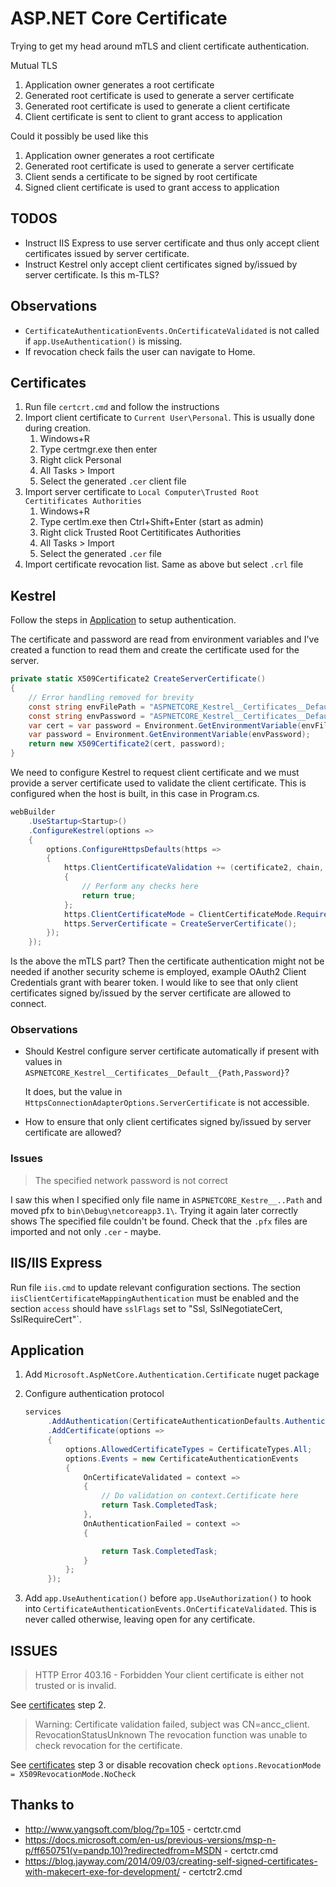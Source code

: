 # ASP.NET Core Certificate

Trying to get my head around mTLS and client certificate authentication.

Mutual TLS

1. Application owner generates a root certificate
1. Generated root certificate is used to generate a server certificate
1. Generated root certificate is used to generate a client certificate
1. Client certificate is sent to client to grant access to application

Could it possibly be used like this
1. Application owner generates a root certificate
1. Generated root certificate is used to generate a server certificate
1. Client sends a certificate to be signed by root certificate
1. Signed client certificate is used to grant access to application

## TODOS

* Instruct IIS Express to use server certificate and thus only accept client certificates issued by server certificate.
* Instruct Kestrel only accept client certificates signed by/issued by server certificate. Is this m-TLS?

## Observations

* `CertificateAuthenticationEvents.OnCertificateValidated` is not called if `app.UseAuthentication()` is missing.
* If revocation check fails the user can navigate to Home.

## Certificates

1. Run file `certcrt.cmd` and follow the instructions
1. Import client certificate to `Current User\Personal`. This is usually done during creation.
   1. Windows+R
   1. Type certmgr.exe then enter
   1. Right click Personal
   1. All Tasks > Import
   1. Select the generated `.cer` client file
1. Import server certificate to `Local Computer\Trusted Root Certitificates Authorities`
   1. Windows+R
   1. Type certlm.exe then Ctrl+Shift+Enter (start as admin)
   1. Right click Trusted Root Certitificates Authorities
   1. All Tasks > Import
   1. Select the generated `.cer` file
1. Import certificate revocation list. Same as above but select `.crl` file

## Kestrel

Follow the steps in [Application](#Application) to setup authentication.

The certificate and password are read from environment variables and I've created a function to read them and create the certificate used for the server.

```c#
private static X509Certificate2 CreateServerCertificate()
{
    // Error handling removed for brevity
    const string envFilePath = "ASPNETCORE_Kestrel__Certificates__Default__Path";
    const string envPassword = "ASPNETCORE_Kestrel__Certificates__Default__Password";
    var cert = var password = Environment.GetEnvironmentVariable(envFilePath);
    var password = Environment.GetEnvironmentVariable(envPassword);
    return new X509Certificate2(cert, password);
}
```

We need to configure Kestrel to request client certificate and we must provide a server certificate used to validate the client certificate. This is configured when the host is built, in this case in Program.cs.

```c#
webBuilder
    .UseStartup<Startup>()
    .ConfigureKestrel(options =>
    {
        options.ConfigureHttpsDefaults(https =>
        {
            https.ClientCertificateValidation += (certificate2, chain, errors) =>
            {
                // Perform any checks here
                return true;
            };
            https.ClientCertificateMode = ClientCertificateMode.RequireCertificate;
            https.ServerCertificate = CreateServerCertificate();
        });
    });
```

Is the above the mTLS part? Then the certificate authentication might not be needed if another security scheme is employed, example OAuth2 Client Credentials grant with bearer token. I would like to see that only client certificates signed by/issued by the server certificate are allowed to connect.

### Observations

* Should Kestrel configure server certificate automatically if present with values in `ASPNETCORE_Kestrel__Certificates__Default__{Path,Password}`?
   
   It does, but the value in `HttpsConnectionAdapterOptions.ServerCertificate` is not accessible.
* How to ensure that only client certificates signed by/issued by server certificate are allowed?

### Issues

> The specified network password is not correct

I saw this when I specified only file name in `ASPNETCORE_Kestre__..Path` and moved pfx to `bin\Debug\netcoreapp3.1\`.
Trying it again later correctly shows The specified file couldn't be found.
Check that the `.pfx` files are imported and not only `.cer` - maybe.

## IIS/IIS Express

Run file `iis.cmd` to update relevant configuration sections. The section `iisClientCertificateMappingAuthentication` must be enabled and the section `access` should have `sslFlags` set to "Ssl, SslNegotiateCert, SslRequireCert"`.

## Application

1. Add `Microsoft.AspNetCore.Authentication.Certificate` nuget package
1. Configure authentication protocol

   ```c#
   services
        .AddAuthentication(CertificateAuthenticationDefaults.AuthenticationScheme)
        .AddCertificate(options =>
        {
            options.AllowedCertificateTypes = CertificateTypes.All;
            options.Events = new CertificateAuthenticationEvents
            {
                OnCertificateValidated = context =>
                {
                    // Do validation on context.Certificate here
                    return Task.CompletedTask;
                },
                OnAuthenticationFailed = context =>
                {

                    return Task.CompletedTask;
                }
            };
        });
   ```
1. Add `app.UseAuthentication()` before `app.UseAuthorization()` to hook into `CertificateAuthenticationEvents.OnCertificateValidated`. This is never called otherwise, leaving open for any certificate.

## ISSUES

> HTTP Error 403.16 - Forbidden
> Your client certificate is either not trusted or is invalid.

See [certificates](#Certificates) step 2.

> Warning: Certificate validation failed, subject was CN=ancc_client.
> RevocationStatusUnknown The revocation function was unable to check revocation for the certificate.

See [certificates](#Certificates) step 3 or disable recovation check `options.RevocationMode = X509RevocationMode.NoCheck`

## Thanks to

* http://www.yangsoft.com/blog/?p=105 - certctr.cmd
* https://docs.microsoft.com/en-us/previous-versions/msp-n-p/ff650751(v=pandp.10)?redirectedfrom=MSDN - certctr.cmd
* https://blog.jayway.com/2014/09/03/creating-self-signed-certificates-with-makecert-exe-for-development/ - certctr2.cmd